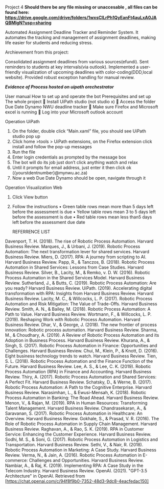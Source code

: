 Project 4 
**Should there be any file missing or unaccesable , all files can be found here:  https://drive.google.com/drive/folders/1wxsClLrPh1QyEanFt4auLxA0JAQBMlgN?usp=sharing**

Automated Assignment Deadline Tracker and Reminder System. It automates the tracking and management of assignment deadlines, making life easier for students and reducing stress.

Archievement from this project:

Consolidated assignment deadlines from various sources(efundi).
Sent reminders to students at key intervals(via outlook).
Implemented a user-friendly visualization of upcoming deadlines with color-coding(DDD,local website).
Provided robust exception handling for manual review.


***Evidence of Process hosted on uipath orechestrator***





















User manual
How to set up and operate the bot 
Prerequisites and set up
The whole project
	Install UiPath studio (not studio x)
	Access the folder Due Date Dynamo NWU deadline tracker
	Make sure Firefox and Microsoft excel is running 
	Log into your Microsoft outlook account


Operation UiPath
1.	On the folder, double click “Main.xaml” file, you should see UiPath studio pop up
2.	Click home >tools > UiPath extensions, on the Firefox extension click install and follow the pop-up messages
3.	Run the file
4.	Enter login credentials as prompted by the message box
5.	The bot will do its job just don’t click anything watch and relax
6.	Until it prompts for email address, just enter it then click ok ({yourstdentnumber}@mynwu.ac.za)
7.	Now a web Due Date Dynamo should be open, navigate through it 

Operation Visualization Web
1.	Click View button 
2.	Follow the instructions
•	Green table rows mean more than 5 days left before the assessment is due
•	Yellow table rows mean 3 to 5 days left before the assessment is due
•	Red table rows mean less than5 days left before the assessment due date





	REFERRENCE LIST

Davenport, T. H. (2018). The rise of Robotic Process Automation. Harvard Business Review.
Marques, J., & Urbani, J. (2019). Robotic Process Automation: The next transformation lever for shared services. Harvard Business Review.
Miers, D. (2017). RPA: A journey from scripting to AI. Harvard Business Review.
Papp, R., & Tanczos, B. (2018). Robotic Process Automation in Shared Services: Lessons from Case Studies. Harvard Business Review.
Silver, B., Lacity, M., & Remko, v. D. W. (2016). Robotic Process Automation in the Shared Services Model. Harvard Business Review.
Sutherland, J., & Butts, C. (2019). Robotic Process Automation: Are you ready? Harvard Business Review.
UiPath. (2019). Accelerating digital transformation with RPA: Insights from Harvard Business Review. Harvard Business Review.
Lacity, M. C., & Willcocks, L. P. (2017). Robotic Process Automation and Risk Mitigation: The Value of Trade-Offs. Harvard Business Review.
Smith, A. N., & Bailey, M. (2018). Robotic Process Automation: A Path to Value. Harvard Business Review.
Wortmann, F., & Willcocks, L. P. (2019). Reshaping Work with Robotic Process Automation. Harvard Business Review.
Dhar, V., & George, J. (2018). The new frontier of process innovation: Robotic process automation. Harvard Business Review.
Sharma, M., & Choudhary, A. (2019). A Review of Robotic Process Automation and its Adoption in Business Process. Harvard Business Review.
Khurana, A., & Singh, S. (2017). Robotic Process Automation in Finance: Opportunities and Challenges. Harvard Business Review.
Chui, M., Klein, P., & Knott, D. (2016). Eight business technology trends to watch. Harvard Business Review.
Tien, S. L. (2018). Robotic Process Automation and the Finance Function of the Future. Harvard Business Review.
Lee, A. S., & Lee, C. K. (2019). Robotic Process Automation (RPA) in Finance and Accounting. Harvard Business Review.
Thiry, A. (2017). Robotic Process Automation and Shared Services: A Perfect Fit. Harvard Business Review.
Schatsky, D., & Werne, B. (2017). Robotic Process Automation: A Path to the Cognitive Enterprise. Harvard Business Review.
Narasimhan, L., & Ewusi-Mensah, K. (2018). Robotic Process Automation in Banking: The Road Ahead. Harvard Business Review.
Menon, V., & Rajan, M. (2019). RPA in Human Resources: Transforming Talent Management. Harvard Business Review.
Chandrasekaran, A., & Saravanan, S. (2017). Robotic Process Automation in Healthcare: An Overview. Harvard Business Review.
Gokhale, S., & Prasad, V. R. (2016). The Role of Robotic Process Automation in Supply Chain Management. Harvard Business Review.
Raghavan, A., & Rao, S. K. (2019). RPA in Customer Service: Enhancing the Customer Experience. Harvard Business Review.
Sodhi, M. S., & Soni, G. (2017). Robotic Process Automation in Logistics and Transportation. Harvard Business Review.
Sethi, V., & Nair, R. (2018). Robotic Process Automation in Marketing: A Case Study. Harvard Business Review.
Verma, N., & Jain, A. (2016). Robotic Process Automation in E-commerce: Challenges and Opportunities. Harvard Business Review.
Nambiar, A., & Raj, K. (2019). Implementing RPA: A Case Study in the Telecom Industry. Harvard Business Review.
OpenAI. (2021). "GPT-3.5 Architecture" in OpenAI. Retrieved from [https://chat.openai.com/c/94f8f9b0-7352-48d3-9dc8-4eacfedac150]
